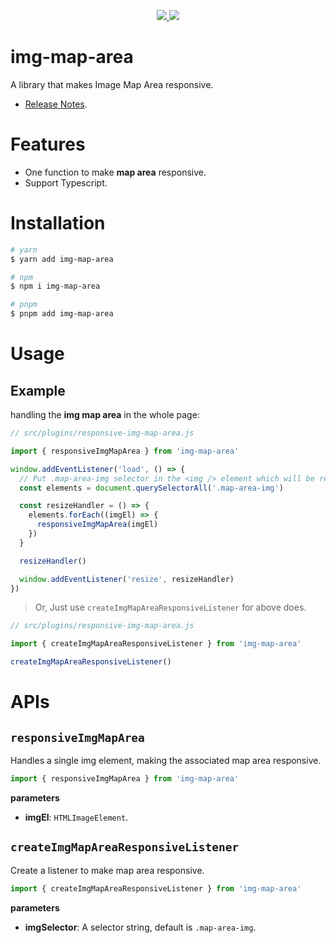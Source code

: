 <p align="center">
  <a href="https://www.npmjs.org/package/img-map-area">
    <img src="https://img.shields.io/npm/v/img-map-area.svg">
  </a>
  <a href="https://npmcharts.com/compare/img-map-area?minimal=true">
    <img src="https://img.shields.io/npm/dm/img-map-area.svg">
  </a>
  <br>
</p>

# img-map-area

A library that makes Image Map Area responsive.

- [Release Notes](./CHANGELOG.md).

# Features

- One function to make **map area** responsive.
- Support Typescript.

# Installation

```bash
# yarn
$ yarn add img-map-area

# npm
$ npm i img-map-area

# pnpm
$ pnpm add img-map-area
```

# Usage

## Example

handling the **img map area** in the whole page:

```js
// src/plugins/responsive-img-map-area.js

import { responsiveImgMapArea } from 'img-map-area'

window.addEventListener('load', () => {
  // Put .map-area-img selector in the <img /> element which will be responsive
  const elements = document.querySelectorAll('.map-area-img')

  const resizeHandler = () => {
    elements.forEach((imgEl) => {
      responsiveImgMapArea(imgEl)
    })
  }

  resizeHandler()

  window.addEventListener('resize', resizeHandler)
})
```

> Or, Just use `createImgMapAreaResponsiveListener` for above does.

``` js
// src/plugins/responsive-img-map-area.js

import { createImgMapAreaResponsiveListener } from 'img-map-area'

createImgMapAreaResponsiveListener()

```

# APIs

## `responsiveImgMapArea`

Handles a single img element, making the associated map area responsive.

```js
import { responsiveImgMapArea } from 'img-map-area'
```

**parameters**

- **imgEl**: `HTMLImageElement`.

## `createImgMapAreaResponsiveListener`

Create a listener to make map area responsive.

```js
import { createImgMapAreaResponsiveListener } from 'img-map-area'
```

**parameters**

- **imgSelector**: A selector string, default is `.map-area-img`.


